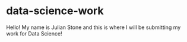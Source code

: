 # data-science-work

Hello! My name is Julian Stone and this is where I will be submitting my work
for Data Science!